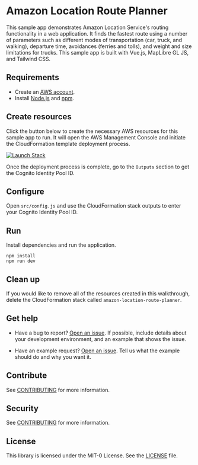 # Amazon Location Route Planner

This sample app demonstrates Amazon Location Service's routing functionality in a web application. It finds the fastest route using a number of parameters such as different modes of transportation (car, truck, and walking), departure time, avoidances (ferries and tolls), and weight and size limitations for trucks. This sample app is built with Vue.js, MapLibre GL JS, and Tailwind CSS.

## Requirements

- Create an [AWS account](https://portal.aws.amazon.com/billing/signup).
- Install [Node.js](https://nodejs.org/en/download/) and [npm](https://docs.npmjs.com/getting-started).

## Create resources

Click the button below to create the necessary AWS resources for this sample app to run. It will open the AWS Management Console and initiate the CloudFormation template deployment process.

[![Launch Stack](https://amazon-location-blog-assets.s3.us-west-2.amazonaws.com/cfn-launch-stack-button.svg)](https://console.aws.amazon.com/cloudformation/home?region=us-east-1#/stacks/quickcreate?stackName=amazon-location-route-planner&templateURL=https://amazon-location-blog-assets.s3.us-west-2.amazonaws.com/amazon-location-route-planner/template.yml)

Once the deployment process is complete, go to the `Outputs` section to get the Cognito Identity Pool ID.

## Configure

Open `src/config.js` and use the CloudFormation stack outputs to enter your Cognito Identity Pool ID.

## Run

Install dependencies and run the application.

```
npm install
npm run dev
```

## Clean up

If you would like to remove all of the resources created in this walkthrough, delete the CloudFormation stack called `amazon-location-route-planner`.

## Get help

- Have a bug to report? [Open an issue](https://github.com/aws-samples/amazon-location-samples/issues/new). If possible, include details about your development environment, and an example that shows the issue.

- Have an example request? [Open an issue](https://github.com/aws-samples/amazon-location-samples/issues/new). Tell us what the example should do and why you want it.

## Contribute

See [CONTRIBUTING](../CONTRIBUTING.md) for more information.

## Security

See [CONTRIBUTING](../CONTRIBUTING.md#security-issue-notifications) for more information.

## License

This library is licensed under the MIT-0 License. See the [LICENSE](../LICENSE) file.
